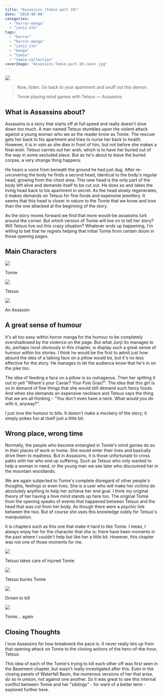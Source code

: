 ```yaml
---
title: "Assassins (Tomie part 10)"
date: "2018-08-06"
categories: 
  - "horror-manga"
  - "junji-ito"
tags: 
  - "horror"
  - "horror-manga"
  - "junji-ito"
  - "manga"
  - "tomie"
  - "tomie-collection"
coverImage: "Assassins-Tomie-part-10-cover.jpg"
---
```


[![](images/Assassins-Tomie-part-10-cover.jpg)](https://davidpeach.co.uk/wp-content/uploads/2023/05/Assassins-Tomie-part-10-cover.jpg)

> Now, listen. Go back to your apartment and snuff out this demon.
> 
> Tomie playing mind games with Tetsuo — Assassins  

## What is Assassins about?

Assassins is a story that starts off at full speed and really doesn't slow down too much. A man named Tetsuo stumbles upon the violent attack against a young woman who we as the reader know as Tomie. The rescuer gets her back to his apartment and tries to nurse her back to health. However, it is in vain as she dies in front of him, but not before she makes a final wish. Tetsuo carries out her wish, which is to have her buried out of the way in some secluded place. But as he's about to leave the buried corpse, a very strange thing happens.

He hears a voice from beneath the ground he had just dug. After re-uncovering the body he finds a second head, identical to the body's regular head, growing from the chest area. This new head is the only part of the body left alive and demands itself to be cut out. He does so and takes the living head back to his apartment in secret. As the head slowly regenerates, it makes demands on Tetsuo for fine foods and expensive jewellery. It seems that this head is closer in nature to the Tomie that we know and love than the one attacked at the beginning of the story.

As the story moves forward we find that more would-be assassins lurk around the corner. But which version of Tomie will live on to tell her story? Will Tetsuo live out this crazy situation? Whatever ends up happening, I'm willing to bet that he regrets helping that initial Tomie from certain doom in those opening pages.

## Main Characters

[![](images/Tomie-7.jpg)](https://davidpeach.co.uk/wp-content/uploads/2023/05/Tomie-7.jpg)

Tomie

[![](images/Tetsuo.jpg)](https://davidpeach.co.uk/wp-content/uploads/2023/05/Tetsuo.jpg)

Tetsuo

[![](images/An-Assassin.jpg)](https://davidpeach.co.uk/wp-content/uploads/2023/05/An-Assassin.jpg)

An Assassin

## A great sense of humour

It's all too easy within horror manga for the humour to be completely overshadowed by the violence on the page. But what Junji Ito manages to do, perhaps most obviously in this chapter, is display such a great sense of humour within his stories. I think he would be the first to admit just how absurd the idea of a talking face on a pillow would be, but it's no less effective for the story. He manages to let the audience know that he's in on the joke too.

The idea of feeding a face on a pillow is so outrageous. Then her spitting it out to yell "Where's your Caviar? Your Foie Gras?". The idea that this girl is so in demand of fine things that she would still demand such fancy foods. And when she demands an expensive necklace and Tetsuo says the thing that we are all thinking - "You don't even have a neck. What would you do with it, anyway?".

I just love the humour to bits. It doesn't make a mockery of the story; it simply pokes fun at itself just a little bit.

## Wrong place, wrong time

Normally, the people who become entangled in Tomie's mind games do so in their places of work or home. She would enter their lives and basically drive them to madness. But in Assassins, it is those unfortunate to cross paths with her who end up suffering. Such as Tetsuo who only wanted to help a woman in need, or the young man we see later who discovered her in the mountain woodlands.

We are again subjected to Tomie's complete disregard of other people's thoughts, feelings or even lives. She is a user who will make her victims do absolutely anything to help her achieve her end goal. I think my original theory of her having a hive mind stands up here too. The original Tomie from the opening speaks of events that happened between Tetsuo and the head that was cut from her body. As though there were a psychic link between the two. But of course she uses this knowledge solely for Tetsuo's manipulation.

It is chapters such as this one that make it hard to like Tomie. I mean, I always enjoy her for the character that she is; there have been moments in the past where I couldn't help but like her a little bit. However, this chapter was not one of those moments for me.

[![](images/Tetsuo-takes-care-of-injured-Tomie.jpg)](https://davidpeach.co.uk/wp-content/uploads/2023/05/Tetsuo-takes-care-of-injured-Tomie.jpg)

Tetsuo takes care of injured Tomie

[![](images/Tetsuo-buries-Tomie.jpg)](https://davidpeach.co.uk/wp-content/uploads/2023/05/Tetsuo-buries-Tomie.jpg)

Tetsuo buries Tomie

[![](images/Driven-to-kill.jpg)](https://davidpeach.co.uk/wp-content/uploads/2023/05/Driven-to-kill.jpg)

Driven to kill

[![](images/Tomie.-again.jpg)](https://davidpeach.co.uk/wp-content/uploads/2023/05/Tomie.-again.jpg)

Tomie... again

## Closing Thoughts

I love Assassins for how breakneck the pace is. It never really lets up from that opening attack on Tomie to the closing actions of the hero-of-the-hour, Tetsuo.

This idea of each of the Tomie's trying to kill each other off was first seen in the Basement chapter, but wasn't really investigated after this. Even in the closing panels of Waterfall Basin, the numerous versions of her that arise, do so in unison, not against one another. So it was great to see this internal conflict between Tomie and her "siblings" - for want of a better term - explored further here.
